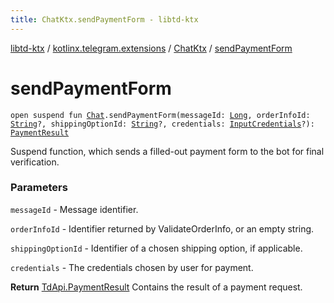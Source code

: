 ```yaml
---
title: ChatKtx.sendPaymentForm - libtd-ktx
---
```


[libtd-ktx](../../index.html) / [kotlinx.telegram.extensions](../index.html) / [ChatKtx](index.html) / [sendPaymentForm](./send-payment-form.html)

# sendPaymentForm

`open suspend fun `[`Chat`](https://tdlibx.github.io/td/docs/org/drinkless/td/libcore/telegram/TdApi/Chat.html)`.sendPaymentForm(messageId: `[`Long`](https://kotlinlang.org/api/latest/jvm/stdlib/kotlin/-long/index.html)`, orderInfoId: `[`String`](https://kotlinlang.org/api/latest/jvm/stdlib/kotlin/-string/index.html)`?, shippingOptionId: `[`String`](https://kotlinlang.org/api/latest/jvm/stdlib/kotlin/-string/index.html)`?, credentials: `[`InputCredentials`](https://tdlibx.github.io/td/docs/org/drinkless/td/libcore/telegram/TdApi/InputCredentials.html)`?): `[`PaymentResult`](https://tdlibx.github.io/td/docs/org/drinkless/td/libcore/telegram/TdApi/PaymentResult.html)

Suspend function, which sends a filled-out payment form to the bot for final verification.

### Parameters

`messageId` - Message identifier.

`orderInfoId` - Identifier returned by ValidateOrderInfo, or an empty string.

`shippingOptionId` - Identifier of a chosen shipping option, if applicable.

`credentials` - The credentials chosen by user for payment.

**Return**
[TdApi.PaymentResult](https://tdlibx.github.io/td/docs/org/drinkless/td/libcore/telegram/TdApi/PaymentResult.html) Contains the result of a payment request.


